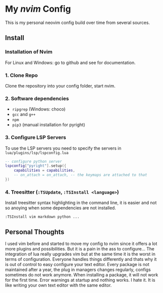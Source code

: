 # My *nvim* Config 

This is my personal neovim config build over time from several sources.


## Install

### Installation of Nvim

For Linux and Windows: go to github and see for documentation.

### 1. Clone Repo

Clone the repository into your config folder, start nvim.

### 2. Software dependencies

- `ripgrep` (Windows: choco)
- `gcc` and `g++`
- `npm`
- `pip3` (manual installation for pyright)


### 3. Configure LSP Servers

To use the LSP servers you need to specify the servers in `lua/plugins/lsp/lspconfig.lua`

```lua
-- configure python server
lspconfig["pyright"].setup({
    capabilities = capabilities,
    -- on_attach = on_attach, -- the keymaps are attached to that
})

```

### 4. Treesitter (`:TSUpdate`, `:TSInstall <language>`)

Install treesitter syntax highlighting in the command line, it is easier and not
so anoying when some dependencies are not installed. 


```
:TSInstall vim markdown python ...

```




## Personal Thoughts

I used vim before and started to move my config to nvim since it offers a lot 
more plugins and possibilities. But it is a pain in the ass to configure...
The integration of lua really upgrades vim but at the same time it is the worst
in terms of configuration. Everyone handles things differently and thats why 
it is out of control to easy configure your text editor. Every package is
not maintained after a year, the plug in managers changes regularly, configs 
sometimes do not work anymore. When installing a package, it will not work for 
the first time. Error warnings at startup and nothing works. I hate it. 
It is like writing your own text editor with the same editor. 
